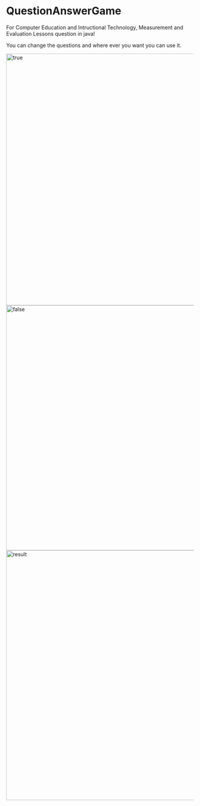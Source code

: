 # QuestionAnswerGame


<p>For Computer Education and Intructional Technology, Measurement and Evaluation Lessons question in java! </p>
<p>You can change the questions and where ever you want you can use it.</p>

<p><img width="677" alt="true" src="https://user-images.githubusercontent.com/29360527/61294521-a7204900-a7de-11e9-93f4-f18db8191f0d.png">
<img width="659" alt="false" src="https://user-images.githubusercontent.com/29360527/61294522-a7b8df80-a7de-11e9-9c4c-464b50f5dff0.png">
<img width="672" alt="result" src="https://user-images.githubusercontent.com/29360527/61294523-a7b8df80-a7de-11e9-8e25-233075ad52dc.png"></p>
